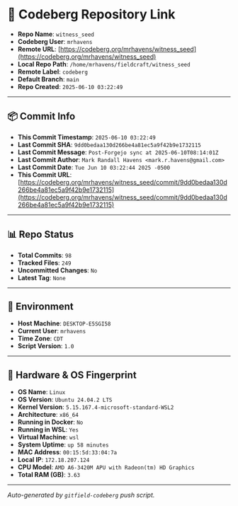 # 🔗 Codeberg Repository Link

- **Repo Name**: `witness_seed`
- **Codeberg User**: `mrhavens`
- **Remote URL**: [https://codeberg.org/mrhavens/witness_seed](https://codeberg.org/mrhavens/witness_seed)
- **Local Repo Path**: `/home/mrhavens/fieldcraft/witness_seed`
- **Remote Label**: `codeberg`
- **Default Branch**: `main`
- **Repo Created**: `2025-06-10 03:22:49`

---

## 📦 Commit Info

- **This Commit Timestamp**: `2025-06-10 03:22:49`
- **Last Commit SHA**: `9dd0bedaa130d266be4a81ec5a9f42b9e1732115`
- **Last Commit Message**: `Post-Forgejo sync at 2025-06-10T08:14:01Z`
- **Last Commit Author**: `Mark Randall Havens <mark.r.havens@gmail.com>`
- **Last Commit Date**: `Tue Jun 10 03:22:44 2025 -0500`
- **This Commit URL**: [https://codeberg.org/mrhavens/witness_seed/commit/9dd0bedaa130d266be4a81ec5a9f42b9e1732115](https://codeberg.org/mrhavens/witness_seed/commit/9dd0bedaa130d266be4a81ec5a9f42b9e1732115)

---

## 📊 Repo Status

- **Total Commits**: `98`
- **Tracked Files**: `249`
- **Uncommitted Changes**: `No`
- **Latest Tag**: `None`

---

## 🧭 Environment

- **Host Machine**: `DESKTOP-E5SGI58`
- **Current User**: `mrhavens`
- **Time Zone**: `CDT`
- **Script Version**: `1.0`

---

## 🧬 Hardware & OS Fingerprint

- **OS Name**: `Linux`
- **OS Version**: `Ubuntu 24.04.2 LTS`
- **Kernel Version**: `5.15.167.4-microsoft-standard-WSL2`
- **Architecture**: `x86_64`
- **Running in Docker**: `No`
- **Running in WSL**: `Yes`
- **Virtual Machine**: `wsl`
- **System Uptime**: `up 58 minutes`
- **MAC Address**: `00:15:5d:33:04:7a`
- **Local IP**: `172.18.207.124`
- **CPU Model**: `AMD A6-3420M APU with Radeon(tm) HD Graphics`
- **Total RAM (GB)**: `3.63`

---

_Auto-generated by `gitfield-codeberg` push script._
